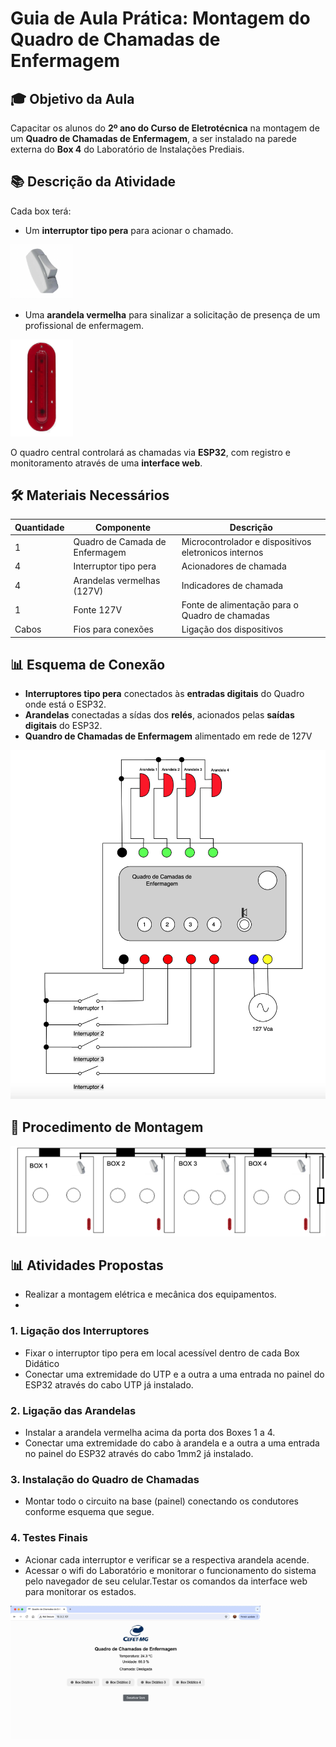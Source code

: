 # Guia de Aula Prática: Montagem do Quadro de Chamadas de Enfermagem

## 🎓 Objetivo da Aula

Capacitar os alunos do **2º ano do Curso de Eletrotécnica** na montagem de um **Quadro de Chamadas de Enfermagem**, a ser instalado na parede externa do **Box 4** do Laboratório de Instalações Prediais.

## 📚 Descrição da Atividade

Cada box terá:
- Um **interruptor tipo pera** para acionar o chamado.

<img src="img/interruptor_tipo_pera.png" alt="interruptor_pera" width="100">

- Uma **arandela vermelha** para sinalizar a solicitação de presença de um profissional de enfermagem.

<img src="https://github.com/Epaminondaslage/quadro_de_chamadas/blob/main/img/arandela_led.png" alt="arandela" width="100">

O quadro central controlará as chamadas via **ESP32**, com registro e monitoramento através de uma **interface web**.

## 🛠️ Materiais Necessários

| Quantidade | Componente                        | Descrição                                 |
|------------|-----------------------------------|---------------------------------------------|
| 1          | Quadro de Camada de Enfermagem    | Microcontrolador e dispositivos eletronicos internos                 |
| 4          | Interruptor tipo pera             | Acionadores de chamada                     |
| 4          | Arandelas vermelhas (127V)  | Indicadores de chamada                     |
| 1          | Fonte 127V  | Fonte de alimentação para o Quadro de chamadas   |
| Cabos      | Fios para conexões                | Ligação dos dispositivos                  |

## 📊 Esquema de Conexão

- **Interruptores tipo pera** conectados às **entradas digitais** do Quadro onde está o ESP32.
- **Arandelas** conectadas a sídas dos **relés**, acionados pelas **saídas digitais** do ESP32.
- **Quandro de Chamadas de Enfermagem** alimentado em rede de 127V

<img src="https://github.com/Epaminondaslage/quadro_de_chamadas/blob/main/img/ligacao.png" alt="box" width="600">  

## 🔧 Procedimento de Montagem

<img src="https://github.com/Epaminondaslage/quadro_de_chamadas/blob/main/img/box.png" alt="box" width="700">

## 📊 Atividades Propostas
- Realizar a montagem elétrica e mecânica dos equipamentos.
- 
### 1. Ligação dos Interruptores
- Fixar o interruptor tipo pera em local acessível dentro de cada Box Didático
- Conectar uma extremidade do UTP e a outra a uma entrada no painel do ESP32 através do cabo UTP já instalado.

### 2. Ligação das Arandelas
- Instalar a arandela vermelha acima da porta dos Boxes 1 a 4.
- Conectar uma extremidade do cabo à arandela e a outra a uma entrada no painel do ESP32 através do cabo 1mm2 já instalado.

### 3. Instalação do Quadro de Chamadas
- Montar todo o circuito na base (painel) conectando os condutores conforme esquema que segue.

### 4. Testes Finais
- Acionar cada interruptor e verificar se a respectiva arandela acende.
- Acessar o wifi do Laboratório e monitorar o funcionamento do sistema pelo navegador de seu celular.Testar os comandos da interface web para monitorar os estados.

<img src="https://github.com/Epaminondaslage/quadro_de_chamadas/blob/main/img/tela_www.jpg" alt="box" width="400">




